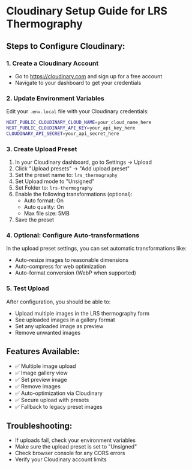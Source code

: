 # Cloudinary Setup Guide for LRS Thermography

## Steps to Configure Cloudinary:

### 1. Create a Cloudinary Account
- Go to https://cloudinary.com and sign up for a free account
- Navigate to your dashboard to get your credentials

### 2. Update Environment Variables
Edit your `.env.local` file with your Cloudinary credentials:

```bash
NEXT_PUBLIC_CLOUDINARY_CLOUD_NAME=your_cloud_name_here
NEXT_PUBLIC_CLOUDINARY_API_KEY=your_api_key_here  
CLOUDINARY_API_SECRET=your_api_secret_here
```

### 3. Create Upload Preset
1. In your Cloudinary dashboard, go to Settings → Upload
2. Click "Upload presets" → "Add upload preset"
3. Set the preset name to: `lrs_thermography`
4. Set Upload mode to "Unsigned" 
5. Set Folder to: `lrs-thermography`
6. Enable the following transformations (optional):
   - Auto format: On
   - Auto quality: On
   - Max file size: 5MB
7. Save the preset

### 4. Optional: Configure Auto-transformations
In the upload preset settings, you can set automatic transformations like:
- Auto-resize images to reasonable dimensions
- Auto-compress for web optimization
- Auto-format conversion (WebP when supported)

### 5. Test Upload
After configuration, you should be able to:
- Upload multiple images in the LRS thermography form
- See uploaded images in a gallery format
- Set any uploaded image as preview
- Remove unwanted images

## Features Available:
- ✅ Multiple image upload
- ✅ Image gallery view
- ✅ Set preview image
- ✅ Remove images
- ✅ Auto-optimization via Cloudinary
- ✅ Secure upload with presets
- ✅ Fallback to legacy preset images

## Troubleshooting:
- If uploads fail, check your environment variables
- Make sure the upload preset is set to "Unsigned"
- Check browser console for any CORS errors
- Verify your Cloudinary account limits
